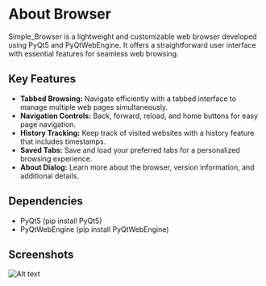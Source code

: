 # About Browser

Simple_Browser is a lightweight and customizable web browser developed using PyQt5 and PyQtWebEngine. It offers a straightforward user interface with essential features for seamless web browsing.

## Key Features

- **Tabbed Browsing:** Navigate efficiently with a tabbed interface to manage multiple web pages simultaneously.
- **Navigation Controls:** Back, forward, reload, and home buttons for easy page navigation.
- **History Tracking:** Keep track of visited websites with a history feature that includes timestamps.
- **Saved Tabs:** Save and load your preferred tabs for a personalized browsing experience.
- **About Dialog:** Learn more about the browser, version information, and additional details.

## Dependencies

- PyQt5 (pip install PyQt5)
- PyQtWebEngine (pip install PyQtWebEngine)

## Screenshots

![Alt text](/blob/main/screenshots/image1.PNG?)
